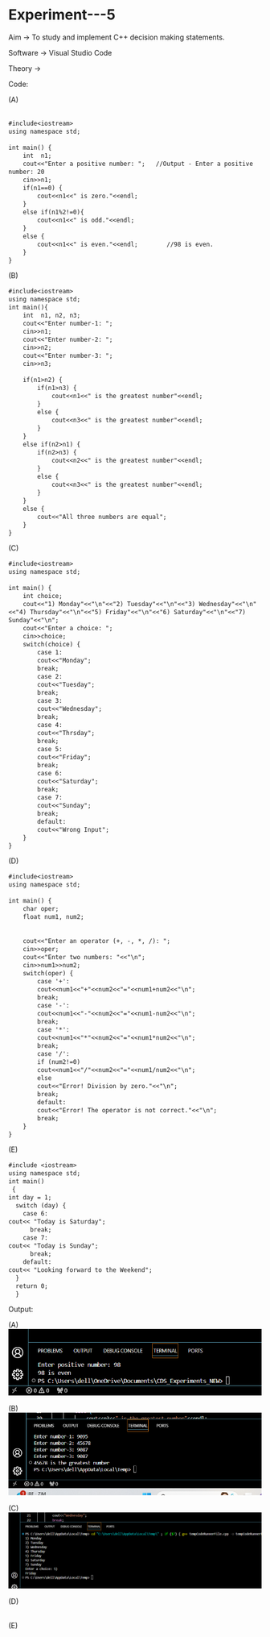 # Experiment---5


Aim -> To study and implement C++ decision making statements. <br> 

Software -> Visual Studio Code <br> 

Theory -> <br> 

Code: <br> 

(A) <br> 
```

#include<iostream>
using namespace std;

int main() {
    int  n1;
    cout<<"Enter a positive number: ";   //Output - Enter a positive number: 20
    cin>>n1;
    if(n1==0) {
        cout<<n1<<" is zero."<<endl;
    }
    else if(n1%2!=0){
        cout<<n1<<" is odd."<<endl;
    }
    else {
        cout<<n1<<" is even."<<endl;        //98 is even.
    }
}
```

(B) <br> 
```
#include<iostream>
using namespace std;
int main(){
    int  n1, n2, n3;
    cout<<"Enter number-1: ";
    cin>>n1;
    cout<<"Enter number-2: ";
    cin>>n2;
    cout<<"Enter number-3: ";
    cin>>n3;

    if(n1>n2) {
        if(n1>n3) {
            cout<<n1<<" is the greatest number"<<endl;
        }
        else {
            cout<<n3<<" is the greatest number"<<endl;
        }
    }
    else if(n2>n1) {
        if(n2>n3) {
            cout<<n2<<" is the greatest number"<<endl;
        }
        else {
            cout<<n3<<" is the greatest number"<<endl;
        }
    }
    else {
        cout<<"All three numbers are equal";
    }
}
```

(C) <br> 
```
#include<iostream>
using namespace std;

int main() {
    int choice;
    cout<<"1) Monday"<<"\n"<<"2) Tuesday"<<"\n"<<"3) Wednesday"<<"\n"<<"4) Thursday"<<"\n"<<"5) Friday"<<"\n"<<"6) Saturday"<<"\n"<<"7) Sunday"<<"\n";
    cout<<"Enter a choice: ";
    cin>>choice;
    switch(choice) {
        case 1:
        cout<<"Monday";
        break;
        case 2:
        cout<<"Tuesday";
        break;
        case 3:
        cout<<"Wednesday";
        break;
        case 4:
        cout<<"Thrsday";
        break;
        case 5:
        cout<<"Friday";
        break;
        case 6:
        cout<<"Saturday";
        break;
        case 7:
        cout<<"Sunday";
        break;
        default:
        cout<<"Wrong Input";
    }
}
```

(D) <br> 
```
#include<iostream>
using namespace std;

int main() {
    char oper;
    float num1, num2;
    

    cout<<"Enter an operator (+, -, *, /): ";
    cin>>oper;
    cout<<"Enter two numbers: "<<"\n";
    cin>>num1>>num2;
    switch(oper) {
        case '+':
        cout<<num1<<"+"<<num2<<"="<<num1+num2<<"\n";
        break;
        case '-':
        cout<<num1<<"-"<<num2<<"="<<num1-num2<<"\n";
        break;
        case '*':
        cout<<num1<<"*"<<num2<<"="<<num1*num2<<"\n";
        break;
        case '/':
        if (num2!=0)
        cout<<num1<<"/"<<num2<<"="<<num1/num2<<"\n";
        else
        cout<<"Error! Division by zero."<<"\n";
        break;
        default:
        cout<<"Error! The operator is not correct."<<"\n";
        break;
    }
}
```

(E) <br> 
```
#include <iostream>
using namespace std;
int main()
 {
int day = 1;
  switch (day) {
    case 6:
cout<< "Today is Saturday";
      break;
    case 7:
cout<< "Today is Sunday";
      break;
    default:
cout<< "Looking forward to the Weekend";
  }
  return 0;
  }
```

Output: <br> 

(A) <br> 
![](https://github.com/Shloka-Patel/Experiment---5/blob/main/Output_5A.png)

(B)<br> 
![](https://github.com/Shloka-Patel/Experiment---5/blob/main/Output_5B.png)

(C) <br>
![](https://github.com/Shloka-Patel/Experiment---5/blob/main/Output_5C.png)

(D) <br>
![]()

(E) <br> 
![]()
